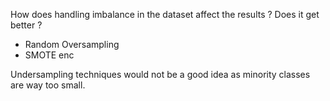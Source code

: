 How does handling imbalance in the dataset affect the results ? Does it get better ?

- Random Oversampling
- SMOTE enc 

Undersampling techniques would not be a good idea as minority classes are way too small.